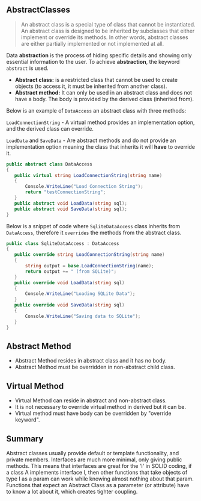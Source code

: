 ## AbstractClasses

> An abstract class is a special type of class that cannot be instantiated. An abstract class is designed to be inherited by subclasses that either implement or override its methods. In other words, abstract classes are either partially implemented or not implemented at all.

Data **abstraction** is the process of hiding specific details and showing only essential information to the user. To achieve **abstraction**, the keyword `abstract` is used.

*   **Abstract class:** is a restricted class that cannot be used to create objects (to access it, it must be inherited from another class).
*   **Abstract method:** It can only be used in an abstract class and does not have a body. The body is provided by the derived class (inherited from).

Below is an example of `DataAccess` an abstract class with three methods:

`LoadConnectionString` - A virtual method provides an implementation option, and the derived class can override.

`LoadData` and `SaveData` - Are abstract methods and do not provide an implementation option meaning the class that inherits it will **have** to override it. 

```c#
public abstract class DataAccess
{
   public virtual string LoadConnectionString(string name)
   {
       Console.WriteLine("Load Connection String");
       return "testConnectionString";
   }
   public abstract void LoadData(string sql);
   public abstract void SaveData(string sql);
}
```

Below is a snippet of code where `SqliteDataAccess` class inherits from `DataAccess`, therefore it `overrides` the methods from the abstract class. 

```c#
public class SqliteDataAccess : DataAccess
{
   public override string LoadConnectionString(string name)
   {
       string output = base.LoadConnectionString(name);
       return output += " (from SQLite)";
   }
   public override void LoadData(string sql)
   {
       Console.WriteLine("Loading SQLite Data");
   }
   public override void SaveData(string sql)
   {
       Console.WriteLine("Saving data to SQLite");
   }
}
```

## Abstract Method
* Abstract Method resides in abstract class and it has no body.
* Abstract Method must be overridden in non-abstract child class.
## Virtual Method
* Virtual Method can reside in abstract and non-abstract class.
* It is not necessary to override virtual method in derived but it can be.
* Virtual method must have body can be overridden by "override keyword".

## Summary
Abstract classes usually provide default or template functionality, and private members. Interfaces are much more minimal, only giving public methods. This means that interfaces are great for the 'I' in SOLID coding, if a class A implements interface I, then other functions that take objects of type I as a param can work while knowing almost nothing about that param. Functions that expect an Abstract Class as a parameter (or attribute) have to know a lot about it, which creates tighter coupling. 
